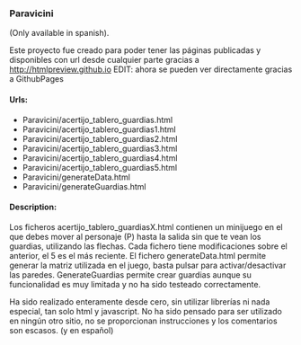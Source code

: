 ### Paravicini

(Only available in spanish).

Este proyecto fue creado para poder tener las páginas publicadas y disponibles con url desde cualquier parte gracias a http://htmlpreview.github.io
EDIT: ahora se pueden ver directamente gracias a GithubPages


#### Urls: 
* Paravicini/acertijo_tablero_guardias.html
* Paravicini/acertijo_tablero_guardias1.html
* Paravicini/acertijo_tablero_guardias2.html
* Paravicini/acertijo_tablero_guardias3.html
* Paravicini/acertijo_tablero_guardias4.html
* Paravicini/acertijo_tablero_guardias5.html
* Paravicini/generateData.html
* Paravicini/generateGuardias.html

#### Description:

Los ficheros acertijo_tablero_guardiasX.html contienen un minijuego en el que debes mover al personaje (P) hasta la salida sin que te vean los guardias, utilizando las flechas.
Cada fichero tiene modificaciones sobre el anterior, el 5 es el más reciente.
El fichero generateData.html permite generar la matriz utilizada en el juego, basta pulsar para activar/desactivar las paredes. GenerateGuardias permite crear guardias aunque su funcionalidad es muy limitada y no ha sido testeado correctamente.

Ha sido realizado enteramente desde cero, sin utilizar librerías ni nada especial, tan solo html y javascript. No ha sido pensado para ser utilizado en ningún otro sitio, no se proporcionan instrucciones y los comentarios son escasos. (y en español)
